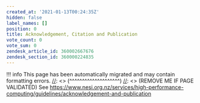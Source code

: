 ```yaml
---
created_at: '2021-01-13T00:24:35Z'
hidden: false
label_names: []
position: 0
title: Acknowledgement, Citation and Publication
vote_count: 0
vote_sum: 0
zendesk_article_id: 360002667676
zendesk_section_id: 360000224835
---
```



[//]: <> (REMOVE ME IF PAGE VALIDATED)
[//]: <> (vvvvvvvvvvvvvvvvvvvv)
!!! info
    This page has been automatically migrated and may contain formatting errors.
[//]: <> (^^^^^^^^^^^^^^^^^^^^)
[//]: <> (REMOVE ME IF PAGE VALIDATED)
See
<https://www.nesi.org.nz/services/high-performance-computing/guidelines/acknowledgement-and-publication>
